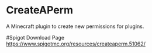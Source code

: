 # CreateAPerm
A Minecraft plugin to create new permissions for plugins.

#Spigot Download Page
https://www.spigotmc.org/resources/createaperm.51062/
